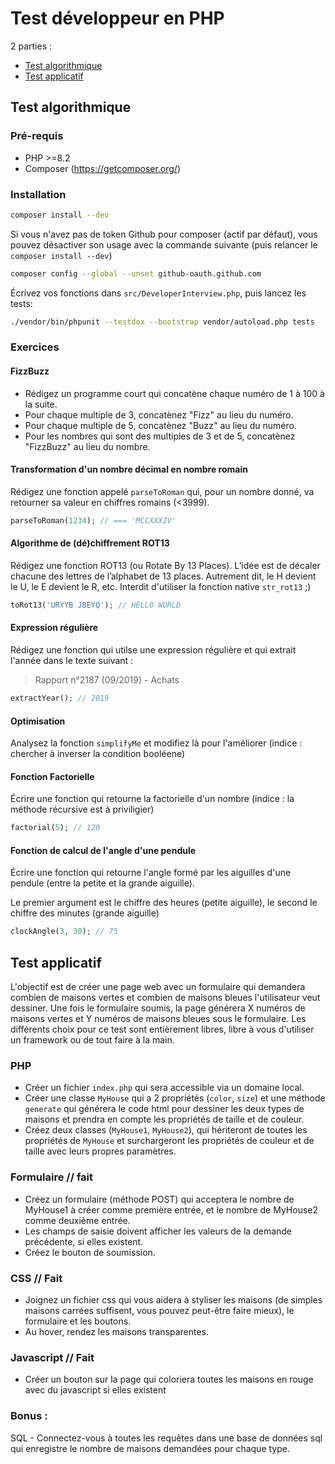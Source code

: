 # Test développeur en PHP

2 parties :

- [Test algorithmique](#test-algorithmique)
- [Test applicatif](#test-applicatif)

Test algorithmique
--

### Pré-requis

- PHP >=8.2
- Composer (https://getcomposer.org/)

### Installation

```sh
composer install --dev
```

Si vous n'avez pas de token Github pour composer (actif par défaut), vous pouvez désactiver son usage avec la commande suivante (puis relancer le `composer install --dev`)


```sh
composer config --global --unset github-oauth.github.com
```

Écrivez vos fonctions dans `src/DeveloperInterview.php`, puis lancez les tests:

```sh
./vendor/bin/phpunit --testdox --bootstrap vendor/autoload.php tests
```

### Exercices

#### FizzBuzz

- Rédigez un programme court qui concatène chaque numéro de 1 à 100 à la suite.
- Pour chaque multiple de 3, concatènez "Fizz" au lieu du numéro.
- Pour chaque multiple de 5, concatènez "Buzz" au lieu du numéro.
- Pour les nombres qui sont des multiples de 3 et de 5, concatènez "FizzBuzz" au lieu du nombre.

#### Transformation d'un nombre décimal en nombre romain

Rédigez une fonction appelé `parseToRoman` qui, pour un nombre donné, va retourner sa valeur en chiffres romains (<3999).

```php
parseToRoman(1234); // === 'MCCXXXIV'
```

#### Algorithme de (dé)chiffrement ROT13

Rédigez une fonction ROT13 (ou Rotate By 13 Places). L’idée est de décaler chacune des lettres de l’alphabet de 13 places. Autrement dit, le H devient le U, le E devient le R, etc. Interdit d'utiliser la fonction native `str_rot13` ;)

```php
toRot13('URYYB JBEYQ'); // HELLO WORLD
```

#### Expression régulière

Rédigez une fonction qui utilse une expression régulière et qui extrait l'année dans le texte suivant :

> Rapport n°2187 (09/2019) - Achats

```php
extractYear(); // 2019
```

#### Optimisation

Analysez la fonction `simplifyMe` et modifiez là pour l'améliorer (indice : chercher à inverser la condition booléene)

#### Fonction Factorielle

Écrire une fonction qui retourne la factorielle d'un nombre (indice : la méthode récursive est à priviligier)

```php
factorial(5); // 120
```

#### Fonction de calcul de l'angle d'une pendule

Écrire une fonction qui retourne l'angle formé par les aiguilles d'une pendule (entre la petite et la grande aiguille).

Le premier argument est le chiffre des heures (petite aiguille), le second le chiffre des minutes (grande aiguille)

```php
clockAngle(3, 30); // 75
```

Test applicatif
---

L'objectif est de créer une page web avec un formulaire qui demandera combien de maisons vertes et combien de maisons bleues l'utilisateur veut dessiner.  Une fois le formulaire soumis, la page générera X numéros de maisons vertes et Y numéros de maisons bleues sous le formulaire. Les différents choix pour ce test sont entièrement libres, libre à vous d'utiliser un framework ou de tout faire à la main.

### PHP

- Créer un fichier `index.php` qui sera accessible via un domaine local.
- Créer une classe `MyHouse` qui a 2 propriétés (`color`, `size`) et une méthode `generate` qui générera le code html pour dessiner les deux types de maisons et prendra en compte les propriétés de taille et de couleur.
- Créez deux classes (`MyHouse1`, `MyHouse2`), qui hériteront de toutes les propriétés de `MyHouse` et surchargeront les propriétés de couleur et de taille avec leurs propres paramètres.

### Formulaire // fait

- Créez un formulaire (méthode POST) qui acceptera le nombre de MyHouse1 à créer comme première entrée, et le nombre de MyHouse2 comme deuxième entrée.
- Les champs de saisie doivent afficher les valeurs de la demande précédente, si elles existent.
- Créez le bouton de soumission.

### CSS // Fait

- Joignez un fichier css qui vous aidera à styliser les maisons (de simples maisons carrées suffisent, vous pouvez peut-être faire mieux), le formulaire et les boutons.
- Au hover, rendez les maisons transparentes.

### Javascript // Fait

- Créer un bouton sur la page qui coloriera toutes les maisons en rouge avec du javascript si elles existent

### Bonus :

SQL - Connectez-vous à toutes les requêtes dans une base de données sql qui enregistre le nombre de maisons demandées pour chaque type.
